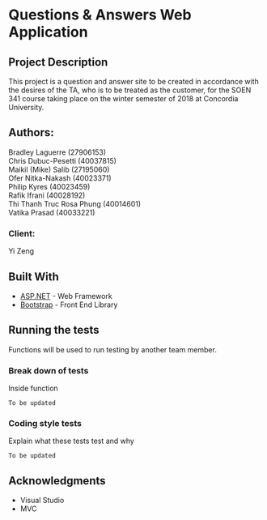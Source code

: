 # Questions & Answers Web Application

## Project Description

This project is a question and answer site to be created in accordance with the desires of the TA, who is to be treated as the customer,
for the SOEN 341 course taking place on the winter semester of 2018 at Concordia University.
  
## Authors:
  
Bradley Laguerre           (27906153)   
Chris Dubuc-Pesetti        (40037815)   
Maikil (Mike) Salib        (27195060)  
Ofer Nitka-Nakash          (40023371)    
Philip Kyres               (40023459)   
Rafik Ifrani               (40028192)   
Thi Thanh Truc Rosa Phung  (40014601)   
Vatika Prasad              (40033221)  
  
### Client:
Yi Zeng

## Built With
* [ASP.NET](https://www.asp.net/) - Web Framework
* [Bootstrap](https://getbootstrap.com/) - Front End Library

## Running the tests

Functions will be used to run testing by another team member.

### Break down of tests

Inside function

```
To be updated
```

### Coding style tests

Explain what these tests test and why

```
To be updated
```

## Acknowledgments

* Visual Studio
* MVC
